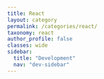 ```yaml
---
title: React
layout: category
permalink: /categories/react/
taxonomy: react
author_profile: false
classes: wide
sidebar:
  title: "Development"
  nav: "dev-sidebar"
---
```

